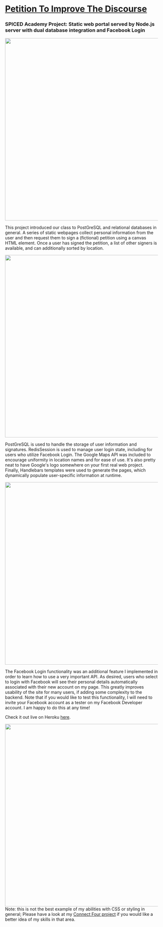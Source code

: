 # <a href="https://petition-i-t-d.herokuapp.com/">Petition To Improve The Discourse</a>

<h3>SPICED Academy Project: Static web portal served by Node.js server with dual database integration and Facebook Login</h3>
<div align="center">
<img src="https://s3.amazonaws.com/fluxlymoppings/pics/q7xBpTW0ogjQ0vEHGVosesA5yFARMrtF.png" width=600>
</div>

This project introduced our class to PostGreSQL and relational databases in general. A series of static webpages collect personal information from the user and then request them to sign a (fictional) petition using a canvas HTML element. Once a user has signed the petition, a list of other signers is available, and can additionally sorted by location. 
<div align="center">
<img src="https://s3.amazonaws.com/fluxlymoppings/pics/59FbC5u93ij8Y4VmMqF9uuJvhQUcjTZD.png" width=600>
</div>

PostGreSQL is used to handle the storage of user information and signatures. RedisSession is used to manage user login state, including for users who utilize Facebook Login. The Google Maps API was included to encourage uniformity in location names and for ease of use. It's also pretty neat to have Google's logo somewhere on your first real web project. Finally, Handlebars templates were used to generate the pages, which dynamically populate user-specific information at runtime. 
<div align="center">
<img src="https://s3.amazonaws.com/fluxlymoppings/pics/o5zM1e3ozYTBHARQvz6rje_zMerPqSIJ.png" width=600>
</div>

The Facebook Login functionality was an additional feature I implemented in order to learn how to use a very important API. As desired, users who select to login with Facebook will see their personal details automatically associated with their new account on my page. This greatly improves usability of the site for many users, if adding some complexity to the backend. Note that if you would like to test this functionality, I will need to invite your Facebook account as a tester on my Facebook Developer account. I am happy to do this at any time!

Check it out live on Heroku <a href="https://petition-i-t-d.herokuapp.com/">here</a>.
<div align="center">
<img src="https://s3.amazonaws.com/fluxlymoppings/pics/6dr8-Y9esaLlIqp2769qdzwBwtEcptuZ.png" width=600>
</div>
Note: this is not the best example of my abilities with CSS or styling in general; Please have a look at my <a href="https://github.com/mullinb/connect4">Connect Four project</a> if you would like a better idea of my skills in that area.

